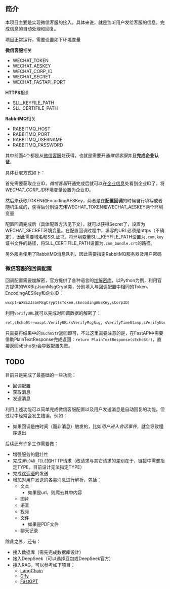 ## 简介

本项目主要是实现微信客服的接入。具体来说，就是监听用户发给客服的信息，完成信息的自动处理和回复。

项目正常运行，需要设置如下环境变量

**微信客服**相关
* WECHAT_TOKEN
* WECHAT_AESKEY
* WECHAT_CORP_ID
* WECHAT_SECRET
* WECHAT_FASTAPI_PORT

**HTTPS**相关

* SLL_KEYFILE_PATH
* SLL_CERTIFILE_PATH

**RabbitMQ**相关

* RABBITMQ_HOST
* RABBITMQ_PORT
* RABBITMQ_USERNAME
* RABBITMQ_PASSWORD


其中前面4个都是从[微信客服](https://kf.weixin.qq.com/)处获得，也就是需要开通*微信客服*并且**完成企业认证**。

具体获取方式如下：

首先需要获取企业ID，*微信客服*开通完成后就可以在[企业信息](https://kf.weixin.qq.com/kf/frame#/corpinfo)处看到企业ID了，将*WECHAT_CORP_ID*环境变量设置为企业ID。

然后来获取TOKEN和EncodingAESKey，两者是在**配置回调**的时候自行填写或者随机生成的，获得后分别设志伟WECHAT_TOKEN和WECHAT_AESKEY两个环境变量

配置回调完成后（具体配置方法见下文），就可以获得Secret了，设置为WECHAT_SECRET环境变量。在配置回调过程中，填写的URL必须是https（不确定），因此需要域名和SSL证书。将环境变量SLL_KEYFILE_PATH设置为`.com.key`证书文件的路径，将SLL_CERTIFILE_PATH设置为`.com_bundle.crt`的路径。


另外服务使用了RabbitMQ消息队列，因此需要指定RabbitMQ服务器及用户密码

### 微信客服的回调配置

回调配置需要加解密，官方提供了各种语言的[加解密库](https://developer.work.weixin.qq.com/devtool/introduce?id=36388)，以Python为例，利用官方提供的WXBizJsonMsgCrypt类，分别填入与回调配置中相同的Token、EncodingAESKey和企业ID：
```python
wxcpt=WXBizJsonMsgCrypt(sToken,sEncodingAESKey,sCorpID)
```

利用`VerifyURL`就可以完成对回调数据的解密了：

```python
ret,sEchoStr=wxcpt.VerifyURL(sVerifyMsgSig, sVerifyTimeStamp,sVerifyNonce,sVerifyEchoStr)
```

只需要将结果中的`sEchoStr`返回即可，不过这里需要注意的是，在FastAPI中需要借助PlainTextResponse完成返回：`return PlainTextResponse(sEchoStr)`，直接返回sEchoStr会导致配置失败。


## TODO

目前只是完成了最基础的一些功能：

* 回调配置
* 获取消息
* 发送消息

利用上述功能可以简单完成微信客服配置以及用户发送消息是自动回复的功能。但过程中经常会发生错误，例如：

* 如果回调是由时间（而非消息）触发的，比如*用户进入会话事件*，就会导致程序退出

后续还有许多工作需要做：

* 增强服务的健壮性
* 完成`UPLOAD_FILE`的HTTP请求（改请求与其它请求的差别在于，链接中需要指定TYPE，目前设计无法指定TYPE）
* 完成[欢迎语](https://kf.weixin.qq.com/api/doc/path/95123)的发送
* 增加对用户发送的各类消息进行解析，包括：
    * 文本
        * 如果是url，则爬去其中内容 
    * 图片
    * 语音
    * 视频
    * 文件
        * 如果是PDF文件
    * 聊天记录

除此之外，还有：

* 接入数据库（需先完成数据库设计）
* 接入DeepSeek（可以选择豆包或DeepSeek官方）
* 接入RAG，可以参考如下项目：
    * [LangChain](https://github.com/langchain-ai/langchain)
    * [Dify](https://github.com/langgenius/dify/blob/main/README_CN.md)
    * [FastGPT](https://github.com/labring/FastGPT)
